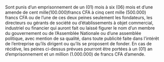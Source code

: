 Sont punis d’un emprisonnement de un (01) mois à six (06) mois et d’une amende de cent mille(100.000)francs CFA à cinq cent mille (500.000) francs CFA ou de l’une de ces deux peines seulement les fondateurs, les directeurs ou gérants de société ou d’établissements à objet commercial, industriel ou financier qui auront fait ou laissé figurer le nom d’un membre du gouvernement ou de l’Assemblée Nationale ou d’une assemblée politique, avec mention de sa qualité, dans toute publicité faite dans l’intérêt de l’entreprise qu’ils dirigent ou qu’ils se proposent de fonder.
En cas de récidive, les peines ci-dessus prévues pourront être portées à un (01) an d’emprisonnement et un million (1.000.000) de francs CFA d’amende.